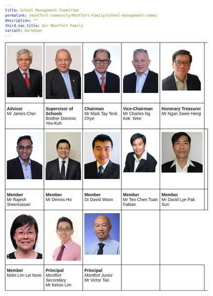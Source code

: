 ```yaml
---
title: School Management Committee
permalink: /montfort-community/Montfort-Family/school-management-committee/
description: ""
third_nav_title: Our Montfort Family
variant: markdown
---
```

<style type="text/css">
.tg  {border-collapse:collapse;border-spacing:0;margin:0px auto;}
.tg td{border-color:black;border-style:solid;border-width:1px;font-family:Arial, sans-serif;font-size:14px;
  overflow:hidden;padding:10px 5px;word-break:normal;}
.tg th{border-color:black;border-style:solid;border-width:1px;font-family:Arial, sans-serif;font-size:14px;
  font-weight:normal;overflow:hidden;padding:10px 5px;word-break:normal;}
.tg .tg-0lax{text-align:left;vertical-align:top}
</style>
<table class="tg" style="undefined;table-layout: fixed; width: 670px">
<colgroup>
<col style="width: 130px">
<col style="width: 130px">
<col style="width: 130px">
<col style="width: 130px">
<col style="width: 150px">
</colgroup>
<tbody>
  <tr>
    <td class="tg-0lax"><img src="/images/smc1.jpeg"></td>
    <td class="tg-0lax"><img src="/images/smc2.jpeg"></td>
    <td class="tg-0lax"><img src="/images/smc3.jpeg"></td>
    <td class="tg-0lax"><img src="/images/smc4.jpeg"></td>
    <td class="tg-0lax"><img src="/images/smc5.png"></td>
  </tr>
  <tr>
    <td class="tg-0lax"><strong>Advisor</strong><br>Mr James Cher</td>
    <td class="tg-0lax"><strong>Supervisor of Schools</strong><br>Brother Dominic Yeo-Koh</td>
    <td class="tg-0lax"><strong>Chairman</strong><br>Mr&nbsp;Mark Tay Teck Chye</td>
    <td class="tg-0lax"><strong>Vice-Chairman</strong><br>Mr Charles Ng Kok&nbsp; Wee</td>
    <td class="tg-0lax"><strong>Honorary Treasurer</strong><br>Mr Ngan Swee Heng</td>
  </tr>
  <tr>
    <td class="tg-0lax"><img src="/images/smc6.jpeg"></td>
    <td class="tg-0lax"><img src="/images/smc7.jpeg"></td>
   <td class="tg-0lax"><img src="/images/smc9.jpeg"></td>
	 <td class="tg-0lax"><img src="/images/smc10.jpeg"></td>
		<td class="tg-0lax"><img src="/images/smc11.jpeg"></td>
    <td class="tg-0lax"></td>
		
  </tr>
  <tr>
    <td class="tg-0lax"><strong>Member</strong><br>Mr Rajesh Sreenivasan</td>
    <td class="tg-0lax"><strong>Member</strong><br>Mr Dennis Ho</td>
		<td class="tg-0lax"><strong>Member</strong><br>Dr David Woon
		</td><td class="tg-0lax"><strong>Member</strong><br>Mr Teo Chen Tuan Fabian
		</td><td class="tg-0lax"><strong>Member</strong><br>Mr David Lye Pak Sun

</td>
    <td class="tg-0lax"></td>
  </tr>
	<tr>
  <td class="tg-0lax"><img src="/images/smc12.jpeg"></td>
		<td class="tg-0lax"><img src="/images/smc13.jpeg"></td>
		    <td class="tg-0lax"><img src="/images/Victor%20Tan.jpg"></td>
    <td class="tg-0lax"></td>
		
  </tr>
  <tr>
    <td class="tg-0lax"><strong>Member</strong><br>Mdm Lim Lei Nore</td>
		<td class="tg-0lax"><strong>Principal</strong><br><i>Montfort Secondary</i><br>Mr Kelvin Lim</td>
			<td class="tg-0lax"><strong>Principal</strong><br><i>Montfort Junior</i><br>Mr Victor Tan</td>
    <td class="tg-0lax"></td>
    <td class="tg-0lax"></td>
  </tr>
	<tr>
    
 </tr>
</tbody>
</table>